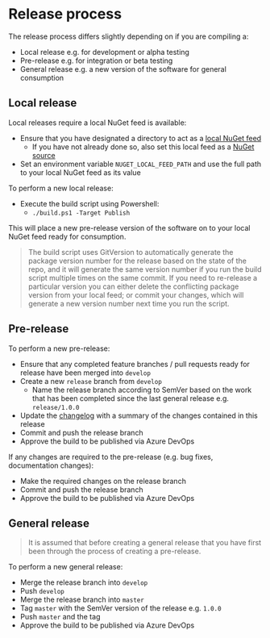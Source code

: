 # Release process

The release process differs slightly depending on if you are compiling a:

* Local release e.g. for development or alpha testing
* Pre-release e.g. for integration or beta testing
* General release e.g. a new version of the software for general consumption

## Local release

Local releases require a local NuGet feed is available:

* Ensure that you have designated a directory to act as a [local NuGet feed](https://docs.microsoft.com/en-us/nuget/hosting-packages/local-feeds)
  * If you have not already done so, also set this local feed as a [NuGet source](https://docs.microsoft.com/en-us/nuget/reference/cli-reference/cli-ref-sources)
* Set an environment variable `NUGET_LOCAL_FEED_PATH` and use the full path to your local NuGet feed as its value

To perform a new local release:

* Execute the build script using Powershell:
  * `./build.ps1 -Target Publish`

This will place a new pre-release version of the software on to your local NuGet feed ready for consumption.

> The build script uses GitVersion to automatically generate the package version number for the release based on the state of the repo, and it will generate the same version number if you run the build script multiple times on the same commit. If you need to re-release a particular version you can either delete the conflicting package version from your local feed; or commit your changes, which will generate a new version number next time you run the script.

## Pre-release

To perform a new pre-release:

* Ensure that any completed feature branches / pull requests ready for release have been merged into `develop`
* Create a new `release` branch from `develop`
  * Name the release branch according to SemVer based on the work that has been completed since the last general release e.g. `release/1.0.0`
* Update the [changelog](CHANGELOG.md) with a summary of the changes contained in this release
* Commit and push the release branch
* Approve the build to be published via Azure DevOps

If any changes are required to the pre-release (e.g. bug fixes, documentation changes):

* Make the required changes on the release branch
* Commit and push the release branch
* Approve the build to be published via Azure DevOps

## General release

> It is assumed that before creating a general release that you have first been through the process of creating a pre-release.

To perform a new general release:

* Merge the release branch into `develop`
* Push `develop`
* Merge the release branch into `master`
* Tag `master` with the SemVer version of the release e.g. `1.0.0`
* Push `master` and the tag
* Approve the build to be published via Azure DevOps
